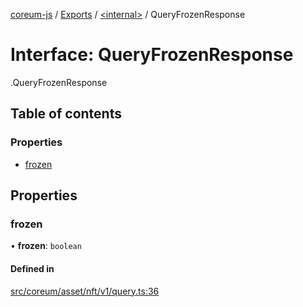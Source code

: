 [coreum-js](../README.md) / [Exports](../modules.md) / [<internal\>](../modules/internal_.md) / QueryFrozenResponse

# Interface: QueryFrozenResponse

[<internal>](../modules/internal_.md).QueryFrozenResponse

## Table of contents

### Properties

- [frozen](internal_.QueryFrozenResponse.md#frozen)

## Properties

### frozen

• **frozen**: `boolean`

#### Defined in

[src/coreum/asset/nft/v1/query.ts:36](https://github.com/CooperFoundation/coreum-js/blob/1aa4fb5/src/coreum/asset/nft/v1/query.ts#L36)
